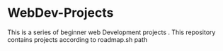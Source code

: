 # WebDev-Projects
This is a series of beginner web Development  projects .
This repository contains projects according to roadmap.sh path

